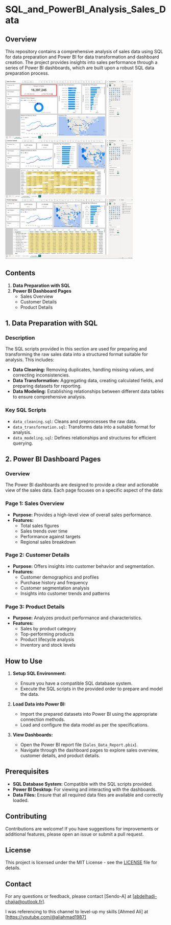 # SQL_and_PowerBI_Analysis_Sales_Data

## Overview

This repository contains a comprehensive analysis of sales data using SQL for data preparation and Power BI for data transformation and dashboard creation. The project provides insights into sales performance through a series of Power BI dashboards, which are built upon a robust SQL data preparation process.

<img src="https://github.com/Sendo-A/power_bi_data_analysis_visualizations/blob/main/sql_and_powerbi_analysis_sales_data/photos/sales_overview.PNG" alt="dash" width="400"> <img src="https://github.com/Sendo-A/power_bi_data_analysis_visualizations/blob/main/sql_and_powerbi_analysis_sales_data/photos/customer_details.PNG" alt="dash" width="400"><img src="https://github.com/Sendo-A/power_bi_data_analysis_visualizations/blob/main/sql_and_powerbi_analysis_sales_data/photos/Product_Details.PNG" alt="dash" width="400">


## Contents

1. **Data Preparation with SQL**
2. **Power BI Dashboard Pages**
   - Sales Overview
   - Customer Details
   - Product Details

## 1. Data Preparation with SQL

### Description

The SQL scripts provided in this section are used for preparing and transforming the raw sales data into a structured format suitable for analysis. This includes:

- **Data Cleaning:** Removing duplicates, handling missing values, and correcting inconsistencies.
- **Data Transformation:** Aggregating data, creating calculated fields, and preparing datasets for reporting.
- **Data Modeling:** Establishing relationships between different data tables to ensure comprehensive analysis.

### Key SQL Scripts

- `data_cleaning.sql`: Cleans and preprocesses the raw data.
- `data_transformation.sql`: Transforms data into a suitable format for analysis.
- `data_modeling.sql`: Defines relationships and structures for efficient querying.

## 2. Power BI Dashboard Pages

### Overview

The Power BI dashboards are designed to provide a clear and actionable view of the sales data. Each page focuses on a specific aspect of the data:

### Page 1: Sales Overview

- **Purpose:** Provides a high-level view of overall sales performance.
- **Features:**
  - Total sales figures
  - Sales trends over time
  - Performance against targets
  - Regional sales breakdown

### Page 2: Customer Details

- **Purpose:** Offers insights into customer behavior and segmentation.
- **Features:**
  - Customer demographics and profiles
  - Purchase history and frequency
  - Customer segmentation analysis
  - Insights into customer trends and patterns

### Page 3: Product Details

- **Purpose:** Analyzes product performance and characteristics.
- **Features:**
  - Sales by product category
  - Top-performing products
  - Product lifecycle analysis
  - Inventory and stock levels

## How to Use

1. **Setup SQL Environment:**
   - Ensure you have a compatible SQL database system.
   - Execute the SQL scripts in the provided order to prepare and model the data.

2. **Load Data into Power BI:**
   - Import the prepared datasets into Power BI using the appropriate connection methods.
   - Load and configure the data model as per the specifications.

3. **View Dashboards:**
   - Open the Power BI report file (`Sales_Data_Report.pbix`).
   - Navigate through the dashboard pages to explore sales overview, customer details, and product details.

## Prerequisites

- **SQL Database System:** Compatible with the SQL scripts provided.
- **Power BI Desktop:** For viewing and interacting with the dashboards.
- **Data Files:** Ensure that all required data files are available and correctly loaded.

## Contributing

Contributions are welcome! If you have suggestions for improvements or additional features, please open an issue or submit a pull request.

## License

This project is licensed under the MIT License - see the [LICENSE](LICENSE) file for details.

## Contact

For any questions or feedback, please contact [Sendo-A] at [abdelhadi-chajia@outlook.fr].

I was referencing to this channel to level-up my skills [Ahmed Ali] at [https://youtube.com/@aliahmad1987]

